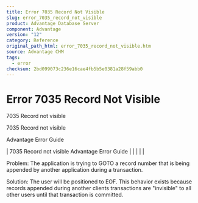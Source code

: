 ```yaml
---
title: Error 7035 Record Not Visible
slug: error_7035_record_not_visible
product: Advantage Database Server
component: Advantage
version: "12"
category: Reference
original_path_html: error_7035_record_not_visible.htm
source: Advantage CHM
tags:
  - error
checksum: 2bd099073c236e16cae4fb5b5e0381a28f59abb0
---
```


# Error 7035 Record Not Visible

7035 Record not visible

7035 Record not visible

Advantage Error Guide

| 7035 Record not visible  Advantage Error Guide |  |  |  |  |

Problem: The application is trying to GOTO a record number that is being appended by another application during a transaction.

Solution: The user will be positioned to EOF. This behavior exists because records appended during another clients transactions are "invisible" to all other users until that transaction is committed.
